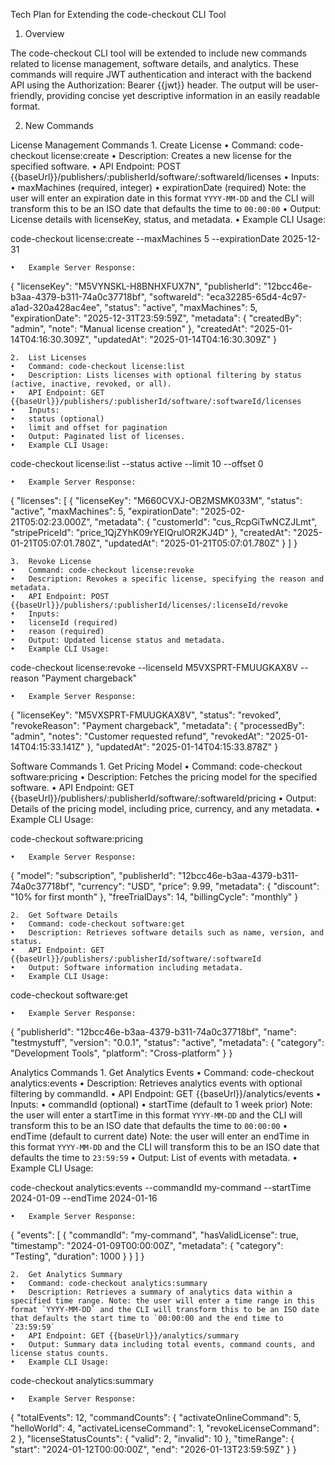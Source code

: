 Tech Plan for Extending the code-checkout CLI Tool

1. Overview

The code-checkout CLI tool will be extended to include new commands related to license management, software details, and analytics. These commands will require JWT authentication and interact with the backend API using the Authorization: Bearer {{jwt}} header. The output will be user-friendly, providing concise yet descriptive information in an easily readable format.

2. New Commands

License Management Commands
	1.	Create License
	•	Command: code-checkout license:create
	•	Description: Creates a new license for the specified software.
	•	API Endpoint: POST {{baseUrl}}/publishers/:publisherId/software/:softwareId/licenses
	•	Inputs:
	•	maxMachines (required, integer)
	•	expirationDate (required) Note: the user will enter an expiration date in this format `YYYY-MM-DD` and the CLI will transform this to be an ISO date that defaults the time to `00:00:00`
	•	Output: License details with licenseKey, status, and metadata.
	•	Example CLI Usage:

code-checkout license:create --maxMachines 5 --expirationDate 2025-12-31


	•	Example Server Response:

{
  "licenseKey": "M5VYNSKL-H8BNHXFUX7N",
  "publisherId": "12bcc46e-b3aa-4379-b311-74a0c37718bf",
  "softwareId": "eca32285-65d4-4c97-a1ad-320a428ac4ee",
  "status": "active",
  "maxMachines": 5,
  "expirationDate": "2025-12-31T23:59:59Z",
  "metadata": {
    "createdBy": "admin",
    "note": "Manual license creation"
  },
  "createdAt": "2025-01-14T04:16:30.309Z",
  "updatedAt": "2025-01-14T04:16:30.309Z"
}


	2.	List Licenses
	•	Command: code-checkout license:list
	•	Description: Lists licenses with optional filtering by status (active, inactive, revoked, or all).
	•	API Endpoint: GET {{baseUrl}}/publishers/:publisherId/software/:softwareId/licenses
	•	Inputs:
	•	status (optional)
	•	limit and offset for pagination
	•	Output: Paginated list of licenses.
	•	Example CLI Usage:

code-checkout license:list --status active --limit 10 --offset 0


	•	Example Server Response:

{
  "licenses": [
    {
      "licenseKey": "M660CVXJ-OB2MSMK033M",
      "status": "active",
      "maxMachines": 5,
      "expirationDate": "2025-02-21T05:02:23.000Z",
      "metadata": {
        "customerId": "cus_RcpGiTwNCZJLmt",
        "stripePriceId": "price_1QjZYhK09rYEIQrulOR2KJ4D"
      },
      "createdAt": "2025-01-21T05:07:01.780Z",
      "updatedAt": "2025-01-21T05:07:01.780Z"
    }
  ]
}


	3.	Revoke License
	•	Command: code-checkout license:revoke
	•	Description: Revokes a specific license, specifying the reason and metadata.
	•	API Endpoint: POST {{baseUrl}}/publishers/:publisherId/licenses/:licenseId/revoke
	•	Inputs:
	•	licenseId (required)
	•	reason (required)
	•	Output: Updated license status and metadata.
	•	Example CLI Usage:

code-checkout license:revoke --licenseId M5VXSPRT-FMUUGKAX8V --reason "Payment chargeback"


	•	Example Server Response:

{
  "licenseKey": "M5VXSPRT-FMUUGKAX8V",
  "status": "revoked",
  "revokeReason": "Payment chargeback",
  "metadata": {
    "processedBy": "admin",
    "notes": "Customer requested refund",
    "revokedAt": "2025-01-14T04:15:33.141Z"
  },
  "updatedAt": "2025-01-14T04:15:33.878Z"
}

Software Commands
	1.	Get Pricing Model
	•	Command: code-checkout software:pricing
	•	Description: Fetches the pricing model for the specified software.
	•	API Endpoint: GET {{baseUrl}}/publishers/:publisherId/software/:softwareId/pricing
	•	Output: Details of the pricing model, including price, currency, and any metadata.
	•	Example CLI Usage:

code-checkout software:pricing


	•	Example Server Response:

{
  "model": "subscription",
  "publisherId": "12bcc46e-b3aa-4379-b311-74a0c37718bf",
  "currency": "USD",
  "price": 9.99,
  "metadata": {
    "discount": "10% for first month"
  },
  "freeTrialDays": 14,
  "billingCycle": "monthly"
}


	2.	Get Software Details
	•	Command: code-checkout software:get
	•	Description: Retrieves software details such as name, version, and status.
	•	API Endpoint: GET {{baseUrl}}/publishers/:publisherId/software/:softwareId
	•	Output: Software information including metadata.
	•	Example CLI Usage:

code-checkout software:get


	•	Example Server Response:

{
  "publisherId": "12bcc46e-b3aa-4379-b311-74a0c37718bf",
  "name": "testmystuff",
  "version": "0.0.1",
  "status": "active",
  "metadata": {
    "category": "Development Tools",
    "platform": "Cross-platform"
  }
}

Analytics Commands
	1.	Get Analytics Events
	•	Command: code-checkout analytics:events
	•	Description: Retrieves analytics events with optional filtering by commandId.
	•	API Endpoint: GET {{baseUrl}}/analytics/events
	•	Inputs:
	•	commandId (optional)
	•	startTime (default to 1 week prior) Note: the user will enter a startTime in this format `YYYY-MM-DD` and the CLI will transform this to be an ISO date that defaults the time to `00:00:00`
  • endTime (default to current date) Note: the user will enter an endTime in this format `YYYY-MM-DD` and the CLI will transform this to be an ISO date that defaults the time to `23:59:59`
	•	Output: List of events with metadata.
	•	Example CLI Usage:

code-checkout analytics:events --commandId my-command --startTime 2024-01-09 --endTime 2024-01-16


	•	Example Server Response:

{
  "events": [
    {
      "commandId": "my-command",
      "hasValidLicense": true,
      "timestamp": "2024-01-09T00:00:00Z",
      "metadata": {
        "category": "Testing",
        "duration": 1000
      }
    }
  ]
}


	2.	Get Analytics Summary
	•	Command: code-checkout analytics:summary
	•	Description: Retrieves a summary of analytics data within a specified time range. Note: the user will enter a time range in this format `YYYY-MM-DD` and the CLI will transform this to be an ISO date that defaults the start time to `00:00:00 and the end time to `23:59:59`
	•	API Endpoint: GET {{baseUrl}}/analytics/summary
	•	Output: Summary data including total events, command counts, and license status counts.
	•	Example CLI Usage:

code-checkout analytics:summary


	•	Example Server Response:

{
  "totalEvents": 12,
  "commandCounts": {
    "activateOnlineCommand": 5,
    "helloWorld": 4,
    "activateLicenseCommand": 1,
    "revokeLicenseCommand": 2
  },
  "licenseStatusCounts": {
    "valid": 2,
    "invalid": 10
  },
  "timeRange": {
    "start": "2024-01-12T00:00:00Z",
    "end": "2026-01-13T23:59:59Z"
  }
}
